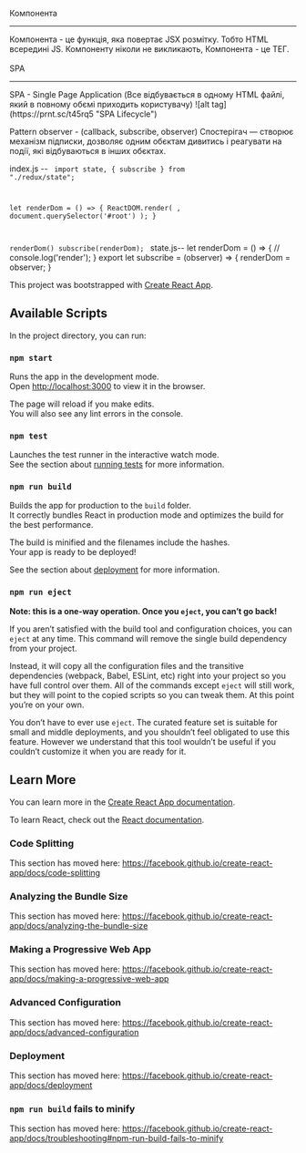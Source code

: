 Компонента
<hr>
Компонента - це функція, яка повертає JSX розмітку. Тобто HTML всередині JS. Компоненту ніколи не викликають, Компонента - це ТЕГ.
<br>
<br>
SPA
<hr>
SPA - Single Page Application (Все відбувається в одному HTML файлі, який в повному обємі приходить користувачу)
![alt tag](https://prnt.sc/t45rq5 "SPA Lifecycle")​

Pattern observer - (callback, subscribe, observer)
Спостерігач — створює механізм підписки, дозволяє одним обєктам дивитись і реагувати на події, які відбуваються в інших обєктах.

index.js -- 
<code>
import state, { subscribe } from "./redux/state";

let renderDom = () => {
    ReactDOM.render(
        <App 
            state={state} 
            createComment={createComment} 
            updateCommentText={updateCommentText}
        />, 
        document.querySelector('#root')
    );
}

renderDom()
subscribe(renderDom);
</code>
state.js--
let renderDom = () => {
    // console.log('render');
}
export let subscribe = (observer) => {
    renderDom = observer;
}



This project was bootstrapped with [Create React App](https://github.com/facebook/create-react-app).

## Available Scripts

In the project directory, you can run:

### `npm start`

Runs the app in the development mode.<br />
Open [http://localhost:3000](http://localhost:3000) to view it in the browser.

The page will reload if you make edits.<br />
You will also see any lint errors in the console.

### `npm test`

Launches the test runner in the interactive watch mode.<br />
See the section about [running tests](https://facebook.github.io/create-react-app/docs/running-tests) for more information.

### `npm run build`

Builds the app for production to the `build` folder.<br />
It correctly bundles React in production mode and optimizes the build for the best performance.

The build is minified and the filenames include the hashes.<br />
Your app is ready to be deployed!

See the section about [deployment](https://facebook.github.io/create-react-app/docs/deployment) for more information.

### `npm run eject`

**Note: this is a one-way operation. Once you `eject`, you can’t go back!**

If you aren’t satisfied with the build tool and configuration choices, you can `eject` at any time. This command will remove the single build dependency from your project.

Instead, it will copy all the configuration files and the transitive dependencies (webpack, Babel, ESLint, etc) right into your project so you have full control over them. All of the commands except `eject` will still work, but they will point to the copied scripts so you can tweak them. At this point you’re on your own.

You don’t have to ever use `eject`. The curated feature set is suitable for small and middle deployments, and you shouldn’t feel obligated to use this feature. However we understand that this tool wouldn’t be useful if you couldn’t customize it when you are ready for it.

## Learn More

You can learn more in the [Create React App documentation](https://facebook.github.io/create-react-app/docs/getting-started).

To learn React, check out the [React documentation](https://reactjs.org/).

### Code Splitting

This section has moved here: https://facebook.github.io/create-react-app/docs/code-splitting

### Analyzing the Bundle Size

This section has moved here: https://facebook.github.io/create-react-app/docs/analyzing-the-bundle-size

### Making a Progressive Web App

This section has moved here: https://facebook.github.io/create-react-app/docs/making-a-progressive-web-app

### Advanced Configuration

This section has moved here: https://facebook.github.io/create-react-app/docs/advanced-configuration

### Deployment

This section has moved here: https://facebook.github.io/create-react-app/docs/deployment

### `npm run build` fails to minify

This section has moved here: https://facebook.github.io/create-react-app/docs/troubleshooting#npm-run-build-fails-to-minify
